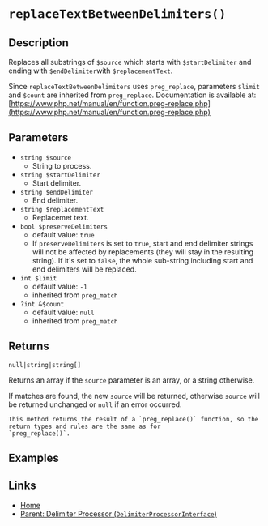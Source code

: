 # `replaceTextBetweenDelimiters()`

## Description

Replaces all substrings of `$source` which starts with `$startDelimiter` and
ending with `$endDelimiter`with `$replacementText`.


Since `replaceTextBetweenDelimiters` uses `preg_replace`, parameters
`$limit` and `$count` are inherited from `preg_replace`. Documentation
is available at:
[https://www.php.net/manual/en/function.preg-replace.php](https://www.php.net/manual/en/function.preg-replace.php)

## Parameters

- `string $source`
  - String to process.
- `string $startDelimiter`
  - Start delimiter.
- `string $endDelimiter`
  - End delimiter.
- `string $replacementText`
  - Replacemet text.
- `bool $preserveDelimiters`
  - default value: `true`
  - If `preserveDelimiters` is set to `true`, start and end delimiter
strings will not be affected by replacements (they will stay in the resulting string). If it's set to `false`,
the whole sub-string including start and end delimiters will be
replaced.
- `int $limit`
  - default value: `-1`
  - inherited from `preg_match`
- `?int &$count`
  - default value: `null`
  - inherited from `preg_match`

## Returns

`null|string|string[]`

Returns an array if the `source` parameter is an array, or a string
otherwise.

If matches are found, the new `source` will be returned, otherwise
`source` will be returned unchanged or `null` if an error occurred.

```
This method returns the result of a `preg_replace()` function, so the return types and rules are the same as for 
`preg_replace()`.
```

## Examples

## Links

- [Home](../../Fearures_and_documentation.md)
- [Parent: Delimiter Processor (`DelimiterProcessorInterface`)](../DelimiterProcessor.md)